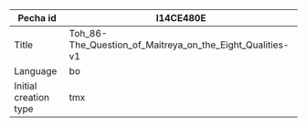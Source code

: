 |Pecha id | I14CE480E
| --- | --- 
|Title | Toh_86-The_Question_of_Maitreya_on_the_Eight_Qualities-v1 
|Language | bo
|Initial creation type | tmx